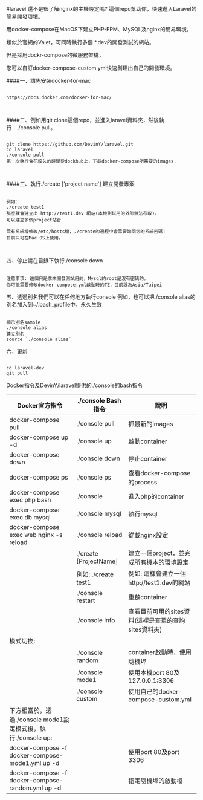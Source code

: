 #laravel
還不是很了解nginx的主機設定嗎?  這個repo幫助你，快速進入Laravel的簡易開發環境。

用docker-compose在MacOS下建立PHP-FPM、MySQL及nginx的簡易環境。

類似於官網的Valet，可同時執行多個 *.dev的開發測試的網站。

但是採用dockr-compose的微服務架構，

您可以自訂docker-compose-custom.yml快速創建出自己的開發環境。


####一、請先安裝docker-for-mac
<pre><code>
https://docs.docker.com/docker-for-mac/
<br/>
</code></pre>

####二、例如用git clone這個repo，並進入laravel資料夾，然後執行：./console pull。
<pre><code>
git clone https://github.com/DevinY/laravel.git
cd laravel
./console pull
第一次執行會花較久的時間從dockhub上，下載docker-compose所需要的images.
<br/>
</code></pre>

####三、執行./create ['project name'] 建立開發專案
<pre><code>
例如:
./create test1
那麼就會建立出 http://test1.dev 網站(本機測試用的外部無法存取)。
可以建立多個project站台

需有系統權修改/etc/hosts檔，./create的過程中會需要詢問您的系統密碼:
目前只可在Mac OS上使用。
<br/>
</code></pre>


四、停止請在目錄下執行./console down
<pre><code>
注意事項: 這個只是拿來開發測試用的，Mysql的root是沒有密碼的。
你可能需要修改docker-compose.yml啟動時的TZ，目前設為Asia/Taipei
</code></pre>

五、透過別名我們可以在任何地方執行console
例如，也可以把./console alias的別名加入到~/.bash_profile中，永久生效
<pre><code>
顯示別名sample
./console alias
建立別名
source `./console alias`
</code></pre>

六、更新
<pre><code>
cd laravel-dev
git pull
</code></pre>

Docker指令及DevinY/laravel提供的./console的bash指令

|Docker官方指令   |./console Bash指令| 說明|
|---|---|---|
| docker-compose pull  |./console pull   |抓最新的images   |
| docker-compose up -d  |./console up   |啟動container   |
| docker-compose down  |./console down  |停止container   |
| docker-compose ps   |./console ps  |查看docker-compose的process   |
| docker-compose exec php bash   |./console  |進入php的container   |
| docker-compose exec db mysql   |./console mysql  |執行mysql   |
| docker-compose exec web nginx -s reload   |./console reload  |從載nginx設定   |
|   |./create [ProjectName]|建立一個project，並完成所有機本的環境設定   |
|   |例如: ./create test1  |例如: 這樣會建立一個http://test1.dev的網站   |
|   |./console restart  |重啟container   |
|   |./console info  |查看目前可用的sites資料(這裡是查單的查詢sites資料夾)   |
|模式切換:|
|   |./console random  |container啟動時，使用隨機埠|
|   |./console mode1  |使用本機port 80及127.0.0.1:3306|
|   |./console custom  |使用自己的docker-compose-custom.yml|
|下方相當於，透過./console mode1設定模式後，執行./console up:|
|docker-compose -f docker-compose-mode1.yml up -d| |使用port 80及port 3306|
|docker-compose -f docker-compose-random.yml up -d| |指定隨機埠的啟動檔|
